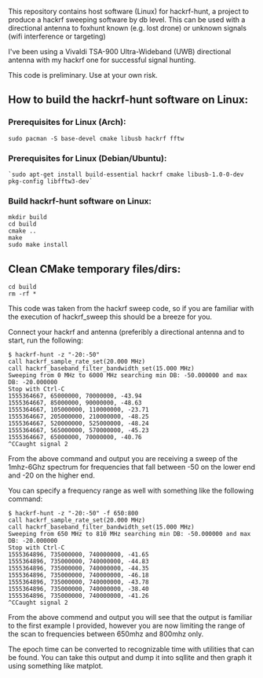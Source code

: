 This repository contains host software (Linux) for hackrf-hunt, a project to
produce a hackrf sweeping software by db level.  This can be used with a directional antenna to foxhunt known (e.g. lost drone) or unknown signals (wifi interference or targeting) 

I've been using a Vivaldi TSA-900 Ultra-Wideband (UWB) directional antenna with my hackrf one for successful signal hunting.

This code is preliminary. Use at your own risk.
                                  
## How to build the hackrf-hunt software on Linux:

### Prerequisites for Linux (Arch):
```
sudo pacman -S base-devel cmake libusb hackrf fftw
```

### Prerequisites for Linux (Debian/Ubuntu):
```
`sudo apt-get install build-essential hackrf cmake libusb-1.0-0-dev pkg-config libfftw3-dev`
```

### Build hackrf-hunt software on Linux:
```
mkdir build
cd build
cmake ..
make
sudo make install
```


## Clean CMake temporary files/dirs:
```
cd build
rm -rf *
```
This code was taken from the hackrf sweep code, so if you are familiar with the execution of hackrf_sweep this should be a breeze for you.  

Connect your hackrf and antenna (preferibly a directional antenna and to start, run the following:

```
$ hackrf-hunt -z "-20:-50"
call hackrf_sample_rate_set(20.000 MHz)
call hackrf_baseband_filter_bandwidth_set(15.000 MHz)
Sweeping from 0 MHz to 6000 MHz searching min DB: -50.000000 and max DB: -20.000000
Stop with Ctrl-C
1555364667, 65000000, 70000000, -43.94
1555364667, 85000000, 90000000, -48.63
1555364667, 105000000, 110000000, -23.71
1555364667, 205000000, 210000000, -48.25
1555364667, 520000000, 525000000, -48.24
1555364667, 565000000, 570000000, -45.23
1555364667, 65000000, 70000000, -40.76
^CCaught signal 2
```

From the above command and output you are receiving a sweep of the 1mhz-6Ghz spectrum for frequencies that fall between -50 on the lower end and -20 on the higher end.

You can specify a frequency range as well with something like the following command:

```
$ hackrf-hunt -z "-20:-50" -f 650:800
call hackrf_sample_rate_set(20.000 MHz)
call hackrf_baseband_filter_bandwidth_set(15.000 MHz)
Sweeping from 650 MHz to 810 MHz searching min DB: -50.000000 and max DB: -20.000000
Stop with Ctrl-C
1555364896, 735000000, 740000000, -41.65
1555364896, 735000000, 740000000, -44.83
1555364896, 735000000, 740000000, -44.35
1555364896, 735000000, 740000000, -46.18
1555364896, 735000000, 740000000, -43.78
1555364896, 735000000, 740000000, -38.40
1555364896, 735000000, 740000000, -41.26
^CCaught signal 2
```

From the above commend and output you will see that the output is familiar to the first example I provided, however you are now limiting the range of the scan to frequencies between 650mhz and 800mhz only.

The epoch time can be converted to recognizable time with utilities that can be found.  You can take this output and dump it into sqllite and then graph it using something like matplot.
